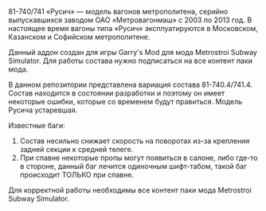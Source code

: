 81-740/741 «Русич» — модель вагонов метрополитена, серийно выпускавшихся заводом ОАО «Метровагонмаш» с 2003 по 2013 год. В настоящее время вагоны типа «Русич» эксплуатируются в Московском, Казанском и Софийском метрополитене.

Данный аддон создан для игры Garry's Mod для мода Metrostroi Subway Simulator. Для работы состава нужно подписаться на все контент паки мода.

В данном репозитории представлена вариация состава 81-740.4/741.4. Состав находится в состоянии разработки и поэтому он имеет некоторые ошибки, которые со временем будут правиться. Модель Русича устаревшая. 

Известные баги: 

1) Состав несильно снижает скорость на поворотах из-за крепления задней секции к средней телеге.
2) При спавне некоторые пропы могут появиться в салоне, либо где-то в стороне, данный баг лечится одиночным шифт-табом, такой баг происходит ТОЛЬКО при спавне.

Для корректной работы необходимы все контент паки мода Metrostroi Subway Simulator.

